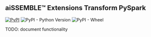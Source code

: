 ## aiSSEMBLE&trade; Extensions Transform PySpark

[![PyPI](https://img.shields.io/pypi/v/aissemble-extensions-transform-spark-python?logo=python&logoColor=gold)](https://pypi.org/project/aissemble-extensions-transform-spark-python/)
![PyPI - Python Version](https://img.shields.io/pypi/pyversions/aissemble-extensions-transform-spark-python?logo=python&logoColor=gold)
![PyPI - Wheel](https://img.shields.io/pypi/wheel/aissemble-extensions-transform-spark-python?logo=python&logoColor=gold)

TODO: document functionality